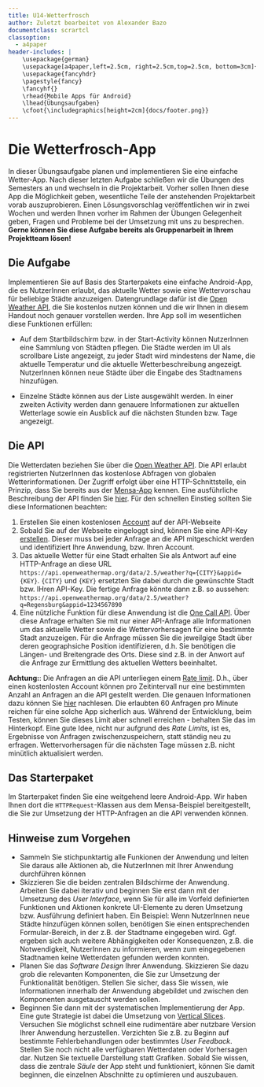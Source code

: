 ```yaml
---
title: U14-Wetterfrosch
author: Zuletzt bearbeitet von Alexander Bazo
documentclass: scrartcl
classoption:
  - a4paper
header-includes: |
    \usepackage{german} 
    \usepackage[a4paper,left=2.5cm, right=2.5cm,top=2.5cm, bottom=3cm]{geometry}
    \usepackage{fancyhdr}
    \pagestyle{fancy}
    \fancyhf{}
    \rhead{Mobile Apps für Android}
    \lhead{Übungsaufgaben}
    \cfoot{\includegraphics[height=2cm]{docs/footer.png}}
---
```


# Die Wetterfrosch-App

In dieser Übungsaufgabe planen und implementieren Sie eine einfache Wetter-App. Nach dieser letzten Aufgabe schließen wir die Übungen des Semesters an und wechseln in die Projektarbeit. Vorher sollen Ihnen diese App die Möglichkeit geben, wesentliche Teile der anstehenden Projektarbeit vorab auszuprobieren. Einen Lösungsvorschlag veröffentlichen wir in zwei Wochen und werden Ihnen vorher im Rahmen der Übungen Gelegenheit geben, Fragen und Probleme bei der Umsetzung mit uns zu besprechen. **Gerne können Sie diese Aufgabe bereits als Gruppenarbeit in Ihrem Projektteam lösen!**

## Die Aufgabe

Implementieren Sie auf Basis des Starterpakets eine einfache Android-App, die es NutzerInnen erlaubt, das aktuelle Wetter sowie eine Wettervorschau für beliebige Städte anzuzeigen. Datengrundlage dafür ist die [Open Weather API](https://openweathermap.org/api), die Sie kostenlos nutzen können und die wir Ihnen in diesem Handout noch genauer vorstellen werden. Ihre App soll im wesentlichen diese Funktionen erfüllen:

- Auf dem Startbildschirm bzw. in der Start-Activity können NutzerInnen eine Sammlung von Städten pflegen. Die Städte werden im UI als scrollbare Liste angezeigt, zu jeder Stadt wird mindestens der Name, die aktuelle Temperatur und die aktuelle Wetterbeschreibung angezeigt. NutzerInnen können neue Städte über die Eingabe des Stadtnamens hinzufügen.

- Einzelne Städte können aus der Liste ausgewählt werden. In einer zweiten Activity werden dann genauere Informationen zur aktuellen Wetterlage sowie ein Ausblick auf die nächsten Stunden bzw. Tage angezeigt.

## Die API

Die Wetterdaten beziehen Sie über die [Open Weather API](https://openweathermap.org/api). Die API erlaubt registrierten NutzerInnen das kostenlose Abfragen von globalen  Wetterinformationen. Der Zugriff erfolgt über eine HTTP-Schnittstelle, ein Prinzip, dass Sie bereits aus der [Mensa-App](https://github.com/Android-Regensburg/D07-MensaApp/archive/master.zip) kennen. Eine ausführliche Beschreibung der API finden Sie [hier](https://openweathermap.org/api). Für den schnellen Einstieg sollten Sie diese Informationen beachten:

1. Erstellen Sie einen kostenlosen [Account](https://home.openweathermap.org/users/sign_up) auf der API-Webseite
2. Sobald Sie auf der Webseite eingeloggt sind, können Sie eine API-Key [erstellen](https://home.openweathermap.org/api_keys). Dieser muss bei jeder Anfrage an die API mitgeschickt werden und identifiziert Ihre Anwendung, bzw. Ihren Account. 
3. Das aktuelle Wetter für eine Stadt erhalten Sie als Antwort auf eine HTTP-Anfrage an diese URL `https://api.openweathermap.org/data/2.5/weather?q={CITY}&appid={KEY}`. `{CITY}` und `{KEY}` ersetzten Sie dabei durch die gewünschte Stadt bzw. IHren API-Key. Die fertige Anfrage könnte dann z.B. so aussehen: `https://api.openweathermap.org/data/2.5/weather?q=Regensburg&appid=1234567890`
4. Eine nützliche Funktion für diese Anwendung ist die [One Call API](https://openweathermap.org/api/one-call-api). Über diese Anfrage erhalten Sie mit nur einer API-Anfrage alle Informationen um das aktuelle Wetter sowie die Wettervorhersagen für eine bestimmte Stadt anzuzeigen. Für die Anfrage müssen Sie die jeweilgige Stadt über deren geographsiche Position identifizieren, d.h. Sie benötigen die Längen- und Breitengrade des Orts. Diese sind z.B. in der Anwort auf die Anfrage zur Ermittlung des aktuellen Wetters beeinhaltet.

**Achtung:**: Die Anfragen an die API unterliegen einem [Rate limit](https://en.wikipedia.org/wiki/Rate_limiting). D.h., über einen kostenlosten Account können pro Zeitintervall nur eine bestimmten Anzahl an Anfragen an die API gestellt werden. Die genauen Informationen dazu können Sie [hier](https://openweathermap.org/price) nachlesen. Die erlaubten 60 Anfragen pro Minute reichen für eine solche App sicherlich aus. Während der Entwicklung, beim Testen, können Sie dieses Limit aber schnell erreichen - behalten Sie das im Hinterkopf. Eine gute Idee, nicht nur aufgrund des *Rate Limits*, ist es, Ergebnisse von Anfragen zwischenzuspeichern, statt ständig neu zu erfragen. Wettervorhersagen für die nächsten Tage müssen z.B. nicht minütlich aktualisiert werden.

## Das Starterpaket

Im Starterpaket finden Sie eine weitgehend leere Android-App. Wir haben Ihnen dort die `HTTPRequest`-Klassen aus dem Mensa-Beispiel bereitgestellt, die Sie zur Umsetzung der HTTP-Anfragen an die API verwenden können.

## Hinweise zum Vorgehen

- Sammeln Sie stichpunktartig alle Funkionen der Anwendung und leiten Sie daraus alle Aktionen ab, die NutzerInnen mit Ihrer Anwendung durchführen können
- Skizzieren Sie die beiden zentralen Bildschirme der Anwendung. Arbeiten Sie dabei iterativ und beginnen Sie erst dann mit der Umsetzung des *User Interface*, wenn Sie für alle im Vorfeld definierten Funktionen und Aktionen konkrete UI-Elemente zu deren Umsetzung bzw. Ausführung definiert haben. Ein Beispiel: Wenn NutzerInnen neue Städte hinzufügen können sollen, benötigen Sie einen entsprechenden Formular-Bereich, in der z.B. der Stadtname eingegeben wird. Ggf. ergeben sich auch weitere Abhängigkeiten oder Konsequenzen, z.B. die Notwendigkeit, NutzerInnen zu informieren, wenn zum eingegebenen Stadtnamen keine Wetterdaten gefunden werden konnten.
- Planen Sie das *Software Design* Ihrer Anwendung. Skizzieren Sie dazu grob die relevanten Komponenten, die Sie zur Umsetzung der Funktionalität benötigen. Stellen Sie sicher, dass Sie wissen, wie Informationen innerhalb der Anwendung abgebildet und zwischen den Komponenten ausgetauscht werden sollen.
- Beginnen Sie dann mit der systematischen Implementierung der App. Eine gute Strategie ist dabei die Umsetzung von [Vertical Slices](https://en.wikipedia.org/wiki/Vertical_slice). Versuchen Sie möglichst schnell eine rudimentäre aber nutzbare Version Ihrer Anwendung herzustellen. Verzichten Sie z.B. zu Beginn auf bestimmte Fehlerbehandlungen oder bestimmtes *User Feedback*. Stellen Sie noch nicht alle verfügbaren Wetterdaten oder Vorhersagen dar. Nutzen Sie textuelle Darstellung statt Grafiken. Sobald Sie wissen, dass die zentrale *Säule* der App steht und funktioniert, können Sie damit beginnen, die einzelnen Abschnitte zu optimieren und auszubauen. 

